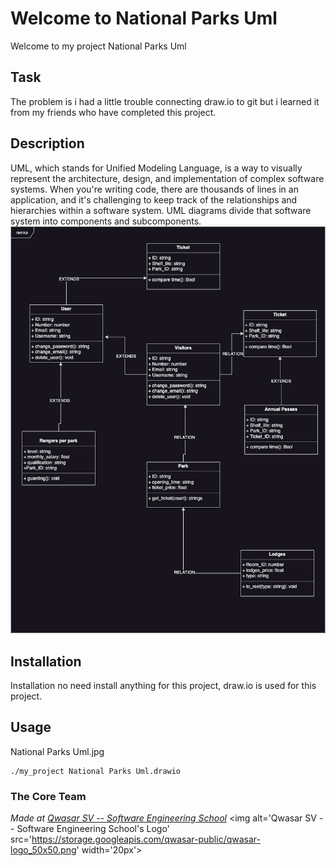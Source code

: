 # Welcome to National Parks Uml
Welcome to my project National Parks Uml

## Task
The problem is i had a little trouble connecting draw.io to git but i learned it from my friends who have completed this project.

## Description
UML, which stands for Unified Modeling Language, is a way to visually represent the architecture, design, and implementation of complex software systems. When you're writing code, there are thousands of lines in an application, and it's challenging to keep track of the relationships and hierarchies within a software system. UML diagrams divide that software system into components and subcomponents.
<img src="National Parks Uml.jpg" alt="Alt Text">

## Installation
Installation no need install anything for this project,
draw.io is used for this project.

## Usage
National Parks Uml.jpg
```
./my_project National Parks Uml.drawio
```

### The Core Team


<span><i>Made at <a href='https://qwasar.io'>Qwasar SV -- Software Engineering School</a></i></span>
<span><img alt='Qwasar SV -- Software Engineering School's Logo' src='https://storage.googleapis.com/qwasar-public/qwasar-logo_50x50.png' width='20px'></span>
